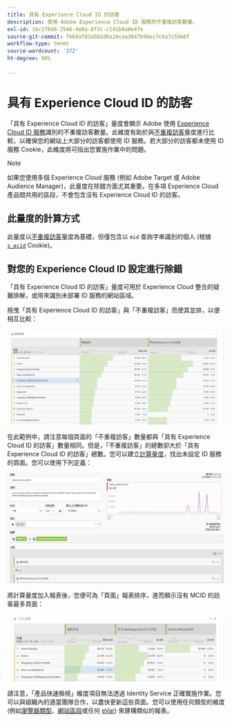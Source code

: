 ```yaml
---
title: 具有 Experience Cloud ID 的訪客
description: 使用 Adobe Experience Cloud ID 服務的不重複訪客數量。
exl-id: 16c170d0-3546-4e0a-8f3c-c141b8a0e4fe
source-git-commit: f669af03a502d8a24cea3047b96ec7cba7c59e6f
workflow-type: tm+mt
source-wordcount: '372'
ht-degree: 98%

---
```


# 具有 Experience Cloud ID 的訪客

「具有 Experience Cloud ID 的訪客」量度會顯示 Adobe 使用 [Experience Cloud ID 服務](https://experienceleague.adobe.com/docs/id-service/using/home.html)識別的不重複訪客數量。此維度有助於與[不重複訪客](unique-visitors.md)量度進行比較，以確保您的網站上大部分的訪客都使用 ID 服務。若大部分的訪客都未使用 ID 服務 Cookie，此維度將可指出您實施作業中的問題。

>[!NOTE]
>
>如果您使用多個 Experience Cloud 服務 (例如 Adobe Target 或 Adobe Audience Manager)，此量度在除錯方面尤其重要。在多項 Experience Cloud 產品間共用的區段，不會包含沒有 Experience Cloud ID 的訪客。

## 此量度的計算方式

此量度以[不重複訪客](unique-visitors.md)量度為基礎，但僅包含以 `mid` 查詢字串識別的個人 (根據 [`s_ecid`](https://experienceleague.adobe.com/docs/core-services/interface/ec-cookies/cookies-analytics.html?lang=zh-Hant) Cookie)。

## 對您的 Experience Cloud ID 設定進行除錯

「具有 Experience Cloud ID 的訪客」量度可用於 Experience Cloud 整合的疑難排解，或用來識別未部署 ID 服務的網站區域。

拖曳「具有 Experience Cloud ID 的訪客」與「不重複訪客」而使其並排，以便相互比較：

![不重複訪客的比較](assets/metric-mcvid1.png)

在此範例中，請注意每個頁面的「不重複訪客」數量都與「具有 Experience Cloud ID 的訪客」數量相同。但是，「不重複訪客」的總數卻大於「具有 Experience Cloud ID 的訪客」總數。您可以建立[計算量度](../c-calcmetrics/cm-overview.md)，找出未設定 ID 服務的頁面。您可以使用下列定義：

![計算量度定義](assets/metric-mcvid2.png)

將計算量度加入報表後，您便可為「頁面」報表排序，進而顯示沒有 MCID 的訪客最多頁面：

![無 ID 服務的頁面](assets/metric-mcvid3.png)

請注意，「產品快速檢視」維度項目無法透過 Identity Service 正確實施作業。您可以與組織內的適當團隊合作，以盡快更新這些頁面。您可以使用任何類型的維度 (例如[瀏覽器類型](../dimensions/browser-type.md)、[網站區段](../dimensions/site-section.md)或任何 [eVar](../dimensions/evar.md)) 來建構類似的報表。
